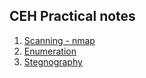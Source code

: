 ## CEH Practical notes

1. [Scanning - nmap](notes/nmap.md)
2. [Enumeration](notes/enum.md)
2. [Stegnography](notes/stego.md)